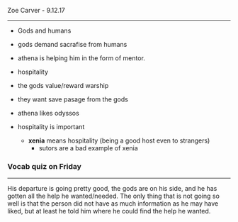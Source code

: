 

Zoe Carver - 9.12.17

---

- Gods and humans 


- gods demand sacrafise from humans


- athena is helping him in the form of mentor. 


- hospitality


- the gods value/reward warship
- they want save pasage from the gods
- athena likes odyssos
- hospitality is important
  - **xenia** means hospitality (being a good host even to strangers)
    - sutors are a bad example of xenia

### Vocab quiz on Friday

---

His departure is going pretty good, the gods are on his side, and he has gotten all the help he wanted/needed. The only thing that is not going so well is that the person did not have as much information as he may have liked, but at least he told him where he could find the help he wanted. 